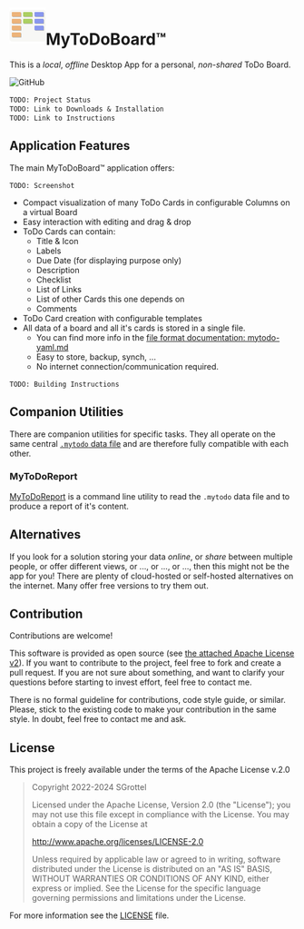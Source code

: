 <img src="./doc/imgs/mytodoboard_icon_x64.png" alt="MyToDoBoard Icon" align="left">

# MyToDoBoard™
This is a _local_, _offline_ Desktop App for a personal, _non-shared_ ToDo Board.

![GitHub](https://img.shields.io/github/license/sgrottel/MyToDoBoard)

```
TODO: Project Status
TODO: Link to Downloads & Installation
TODO: Link to Instructions
```

## Application Features
The main MyToDoBoard™ application offers:
```
TODO: Screenshot
```

- Compact visualization of many ToDo Cards in configurable Columns on a virtual Board
- Easy interaction with editing and drag & drop
- ToDo Cards can contain:
  - Title & Icon
  - Labels
  - Due Date (for displaying purpose only)
  - Description
  - Checklist
  - List of Links
  - List of other Cards this one depends on
  - Comments
- ToDo Card creation with configurable templates
- All data of a board and all it's cards is stored in a single file.
  - You can find more info in the [file format documentation: mytodo-yaml.md](doc/mytodo-yaml.md)
  - Easy to store, backup, synch, ...
  - No internet connection/communication required.

```
TODO: Building Instructions
```

## Companion Utilities
There are companion utilities for specific tasks.
They all operate on the same central [`.mytodo` data file](doc/mytodo-yaml.md) and are therefore fully compatible with each other.

### MyToDoReport
[MyToDoReport](./doc/mytodo-report.md) is a command line utility to read the `.mytodo` data file and to produce a report of it's content.

## Alternatives
If you look for a solution storing your data _online_, or _share_ between multiple people, or offer different views, or ..., or ..., or ..., then this might not be the app for you!
There are plenty of cloud-hosted or self-hosted alternatives on the internet.
Many offer free versions to try them out.

## Contribution
Contributions are welcome!

This software is provided as open source (see [the attached Apache License v2](./LICENSE)).
If you want to contribute to the project, feel free to fork and create a pull request.
If you are not sure about something, and want to clarify your questions before starting to invest effort, feel free to contact me.

There is no formal guideline for contributions, code style guide, or similar.
Please, stick to the existing code to make your contribution in the same style.
In doubt, feel free to contact me and ask.

## License
This project is freely available under the terms of the Apache License v.2.0

> Copyright 2022-2024 SGrottel
> 
> Licensed under the Apache License, Version 2.0 (the "License");
> you may not use this file except in compliance with the License.
> You may obtain a copy of the License at
>
> http://www.apache.org/licenses/LICENSE-2.0
>
> Unless required by applicable law or agreed to in writing, software
> distributed under the License is distributed on an "AS IS" BASIS,
> WITHOUT WARRANTIES OR CONDITIONS OF ANY KIND, either express or implied.
> See the License for the specific language governing permissions and
> limitations under the License.

For more information see the [LICENSE](./LICENSE) file.
